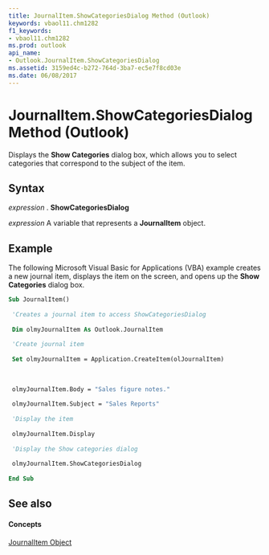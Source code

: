 ```yaml
---
title: JournalItem.ShowCategoriesDialog Method (Outlook)
keywords: vbaol11.chm1282
f1_keywords:
- vbaol11.chm1282
ms.prod: outlook
api_name:
- Outlook.JournalItem.ShowCategoriesDialog
ms.assetid: 3159ed4c-b272-764d-3ba7-ec5e7f8cd03e
ms.date: 06/08/2017
---
```



# JournalItem.ShowCategoriesDialog Method (Outlook)

Displays the  **Show Categories** dialog box, which allows you to select categories that correspond to the subject of the item.


## Syntax

 _expression_ . **ShowCategoriesDialog**

 _expression_ A variable that represents a **JournalItem** object.


## Example

The following Microsoft Visual Basic for Applications (VBA) example creates a new journal item, displays the item on the screen, and opens up the  **Show Categories** dialog box.


```vb
Sub JournalItem() 
 
 'Creates a journal item to access ShowCategoriesDialog 
 
 Dim olmyJournalItem As Outlook.JournalItem 
 
 'Create journal item 
 
 Set olmyJournalItem = Application.CreateItem(olJournalItem) 
 
 
 
 olmyJournalItem.Body = "Sales figure notes." 
 
 olmyJournalItem.Subject = "Sales Reports" 
 
 'Display the item 
 
 olmyJournalItem.Display 
 
 'Display the Show categories dialog 
 
 olmyJournalItem.ShowCategoriesDialog 
 
End Sub
```


## See also


#### Concepts


[JournalItem Object](journalitem-object-outlook.md)

